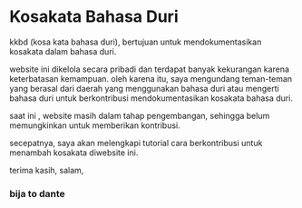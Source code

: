# Kosakata Bahasa Duri

kkbd (kosa kata bahasa duri), bertujuan untuk mendokumentasikan kosakata dalam bahasa duri.

website ini dikelola secara pribadi dan terdapat banyak kekurangan karena keterbatasan kemampuan. oleh karena itu, saya mengundang 
teman-teman yang berasal dari daerah yang menggunakan bahasa duri atau mengerti bahasa duri untuk berkontribusi mendokumentasikan kosakata bahasa duri.

saat ini , website masih dalam tahap pengembangan, sehingga belum memungkinkan untuk memberikan kontribusi.

secepatnya, saya akan melengkapi tutorial cara berkontribusi untuk menambah kosakata diwebsite ini.

terima kasih,
salam,
### bija to dante